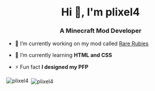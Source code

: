<h1 align="center">Hi 👋, I'm plixel4</h1>
<h3 align="center">A Minecraft Mod Developer</h3>

- 🔭 I’m currently working on my mod called [Rare Rubies](https://github.com/plixel4/rare_rubies-1.18.2)

- 🌱 I’m currently learning **HTML and CSS**

- ⚡ Fun fact **I designed my PFP**

<p><img align="left" src="https://github-readme-stats.vercel.app/api/top-langs?username=plixel4&show_icons=true&locale=en&layout=compact" alt="plixel4" /></p>

<p>&nbsp;<img align="center" src="https://github-readme-stats.vercel.app/api?username=plixel4&show_icons=true&locale=en" alt="plixel4" /></p>


